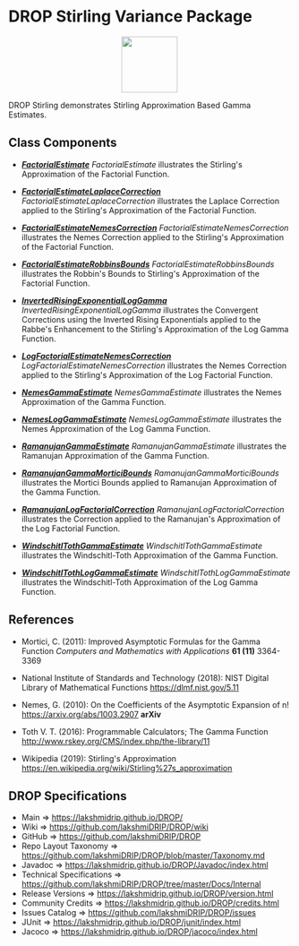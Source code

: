 # DROP Stirling Variance Package

<p align="center"><img src="https://github.com/lakshmiDRIP/DROP/blob/master/DRIP_Logo.gif?raw=true" width="100"></p>

DROP Stirling demonstrates Stirling Approximation Based Gamma Estimates.


## Class Components

 * [***FactorialEstimate***](https://github.com/lakshmiDRIP/DROP/tree/master/src/main/java/org/drip/sample/stirling/FactorialEstimate.java)
 <i>FactorialEstimate</i> illustrates the Stirling's Approximation of the Factorial Function.

 * [***FactorialEstimateLaplaceCorrection***](https://github.com/lakshmiDRIP/DROP/tree/master/src/main/java/org/drip/sample/stirling/FactorialEstimateLaplaceCorrection.java)
 <i>FactorialEstimateLaplaceCorrection</i> illustrates the Laplace Correction applied to the Stirling's Approximation of the Factorial Function.

 * [***FactorialEstimateNemesCorrection***](https://github.com/lakshmiDRIP/DROP/tree/master/src/main/java/org/drip/sample/stirling/FactorialEstimateNemesCorrection.java)
 <i>FactorialEstimateNemesCorrection</i> illustrates the Nemes Correction applied to the Stirling's Approximation of the Factorial Function.

 * [***FactorialEstimateRobbinsBounds***](https://github.com/lakshmiDRIP/DROP/tree/master/src/main/java/org/drip/sample/stirling/FactorialEstimateRobbinsBounds.java)
 <i>FactorialEstimateRobbinsBounds</i> illustrates the Robbin's Bounds to Stirling's Approximation of the Factorial Function.

 * [***InvertedRisingExponentialLogGamma***](https://github.com/lakshmiDRIP/DROP/tree/master/src/main/java/org/drip/sample/stirling/InvertedRisingExponentialLogGamma.java)
 <i>InvertedRisingExponentialLogGamma</i> illustrates the Convergent Corrections using the Inverted Rising Exponentials applied to the Rabbe's Enhancement to the Stirling's Approximation of the Log Gamma Function.

 * [***LogFactorialEstimateNemesCorrection***](https://github.com/lakshmiDRIP/DROP/tree/master/src/main/java/org/drip/sample/stirling/LogFactorialEstimateNemesCorrection.java)
 <i>LogFactorialEstimateNemesCorrection</i> illustrates the Nemes Correction applied to the Stirling's Approximation of the Log Factorial Function.

 * [***NemesGammaEstimate***](https://github.com/lakshmiDRIP/DROP/tree/master/src/main/java/org/drip/sample/stirling/NemesGammaEstimate.java)
 <i>NemesGammaEstimate</i> illustrates the Nemes Approximation of the Gamma Function.

 * [***NemesLogGammaEstimate***](https://github.com/lakshmiDRIP/DROP/tree/master/src/main/java/org/drip/sample/stirling/NemesLogGammaEstimate.java)
 <i>NemesLogGammaEstimate</i> illustrates the Nemes Approximation of the Log Gamma Function.

 * [***RamanujanGammaEstimate***](https://github.com/lakshmiDRIP/DROP/tree/master/src/main/java/org/drip/sample/stirling/RamanujanGammaEstimate.java)
 <i>RamanujanGammaEstimate</i> illustrates the Ramanujan Approximation of the Gamma Function.

 * [***RamanujanGammaMorticiBounds***](https://github.com/lakshmiDRIP/DROP/tree/master/src/main/java/org/drip/sample/stirling/RamanujanGammaMorticiBounds.java)
 <i>RamanujanGammaMorticiBounds</i> illustrates the Mortici Bounds applied to Ramanujan Approximation of the Gamma Function.

 * [***RamanujanLogFactorialCorrection***](https://github.com/lakshmiDRIP/DROP/tree/master/src/main/java/org/drip/sample/stirling/RamanujanLogFactorialCorrection.java)
 <i>RamanujanLogFactorialCorrection</i> illustrates the Correction applied to the Ramanujan's Approximation of the Log Factorial Function.

 * [***WindschitlTothGammaEstimate***](https://github.com/lakshmiDRIP/DROP/tree/master/src/main/java/org/drip/sample/stirling/WindschitlTothGammaEstimate.java)
 <i>WindschitlTothGammaEstimate</i> illustrates the Windschitl-Toth Approximation of the Gamma Function.

 * [***WindschitlTothLogGammaEstimate***](https://github.com/lakshmiDRIP/DROP/tree/master/src/main/java/org/drip/sample/stirling/WindschitlTothLogGammaEstimate.java)
 <i>WindschitlTothLogGammaEstimate</i> illustrates the Windschitl-Toth Approximation of the Log Gamma Function.


## References

 * Mortici, C. (2011): Improved Asymptotic Formulas for the Gamma Function <i>Computers and Mathematics with Applications</i> <b>61 (11)</b> 3364-3369

 * National Institute of Standards and Technology (2018): NIST Digital Library of Mathematical Functions https://dlmf.nist.gov/5.11

 * Nemes, G. (2010): On the Coefficients of the Asymptotic Expansion of n! https://arxiv.org/abs/1003.2907 <b>arXiv</b>

 * Toth V. T. (2016): Programmable Calculators; The Gamma Function http://www.rskey.org/CMS/index.php/the-library/11

 * Wikipedia (2019): Stirling's Approximation https://en.wikipedia.org/wiki/Stirling%27s_approximation


## DROP Specifications

 * Main                     => https://lakshmidrip.github.io/DROP/
 * Wiki                     => https://github.com/lakshmiDRIP/DROP/wiki
 * GitHub                   => https://github.com/lakshmiDRIP/DROP
 * Repo Layout Taxonomy     => https://github.com/lakshmiDRIP/DROP/blob/master/Taxonomy.md
 * Javadoc                  => https://lakshmidrip.github.io/DROP/Javadoc/index.html
 * Technical Specifications => https://github.com/lakshmiDRIP/DROP/tree/master/Docs/Internal
 * Release Versions         => https://lakshmidrip.github.io/DROP/version.html
 * Community Credits        => https://lakshmidrip.github.io/DROP/credits.html
 * Issues Catalog           => https://github.com/lakshmiDRIP/DROP/issues
 * JUnit                    => https://lakshmidrip.github.io/DROP/junit/index.html
 * Jacoco                   => https://lakshmidrip.github.io/DROP/jacoco/index.html
